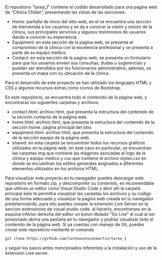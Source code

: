 El repositorio "tarea_1" contiene el codido desarrollado para una pagina web de “Clínica Chillán”, presentando las vistas de las secciones:

- Home: pantalla de inicio del sitio web, en el se encuentra una sección de bienvenida a los usuarios y se da a conocer la visión y misión de la clínica, sus principales servicios y algunos testimonios de usuarios dando a conocer su experiencia.
- Equipment: en esta sección de la pagina web, se presenta el compromiso de la clínica con la excelencia profesional y se presenta a parte de su equipo médico. 
- Contact: en esta sección de la pagina web, se presenta un formulario para que los usuarios envíen sus consultas, dudas u sugerencias y puedan ser atendidos por los funcionarios administrativo, además, se presenta un mapa con su ubicación de la clínica. 

Para el desarrollo de este proyecto se han utilizado los lenguajes HTML y CSS y algunos recursos extras como iconos de Bootstrap.

En este repositorio, se encuentra todo el contenido de la página web, y encontraras los siguientes carpetas y archivos:

- contact.html: archivo html, que presenta la estructura del contenido de la sección contacto de la página web.
- home.html: archivo html, que presenta la estructura del contenido de la sección home, página principal del sitio. 
- equipment.html: archivo html, que presenta la estructura del contenido de la sección equipo de la página web.
- shared: en esta carpeta se encuentran todos los recursos gráficos utilizados en la página web, en este caso en particular, se encuentran las carpetas img que contiene las mágenes asociadas al logo de la clínica y equipo medico y css que contiene el archivo styles.css en donde se encuentran los estilos generales asignados a diferentes elementos utilizados en los archivos HTML.

Para visualizar este proyecto en tu navegador puedes descargar este repositorio en formato zip, y descomprimir su contenido, es recomendable que utilices un editor como Visual Studio Code y abrir ahi la carpeta principal esto te permitira visualizar las carpetas los archivos y su codigo de una forma adecuada y visualizar la pagina web creada en tu navegador predetermiando, para ello puedes instalar la extensión Live Server en la seccion extensiones de visual studio code, al hacerlo, encontrarass en la esquina inferior derecha del editor un boton titulado "Go Live" el cual al ser presionado abrira una pestaña en tu navegador y podrás visualizar todo el contenido de la página web. 
Si ya cuentas con manejo de Git, puedes clonar este repositorio mediante el comando

```bash
git clone https://github.com/lorenasotosanmartin/tarea_1
```
y seguir los pasos antes mencionados referentes a la instalación y uso de la extension Live server.
